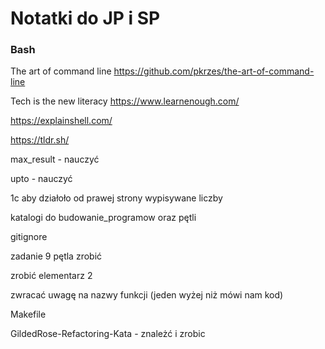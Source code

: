 # Notatki do JP i SP
### Bash


The art of command line https://github.com/pkrzes/the-art-of-command-line

Tech is the new literacy https://www.learnenough.com/


https://explainshell.com/

https://tldr.sh/


max_result - nauczyć

upto - nauczyć

1c aby działoło od prawej strony wypisywane liczby 

katalogi do budowanie_programow oraz pętli


gitignore


zadanie 9 pętla zrobić 

zrobić elementarz 2

zwracać uwagę na nazwy funkcji (jeden wyżej niż mówi nam kod)

Makefile

GildedRose-Refactoring-Kata      -     znależć i zrobic 
